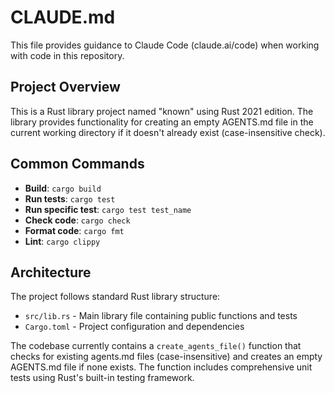 # CLAUDE.md

This file provides guidance to Claude Code (claude.ai/code) when working with code in this repository.

## Project Overview

This is a Rust library project named "known" using Rust 2021 edition. The library provides functionality for creating an empty AGENTS.md file in the current working directory if it doesn't already exist (case-insensitive check).

## Common Commands

- **Build**: `cargo build`
- **Run tests**: `cargo test`
- **Run specific test**: `cargo test test_name`
- **Check code**: `cargo check`
- **Format code**: `cargo fmt`
- **Lint**: `cargo clippy`

## Architecture

The project follows standard Rust library structure:
- `src/lib.rs` - Main library file containing public functions and tests
- `Cargo.toml` - Project configuration and dependencies

The codebase currently contains a `create_agents_file()` function that checks for existing agents.md files (case-insensitive) and creates an empty AGENTS.md file if none exists. The function includes comprehensive unit tests using Rust's built-in testing framework.